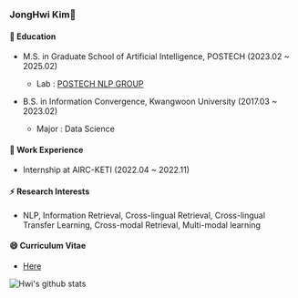 ### JongHwi Kim👋

#### 🌱 Education

- M.S. in Graduate School of Artificial Intelligence, POSTECH (2023.02 ~ 2025.02)
  - Lab : [POSTECH NLP GROUP](https://sites.google.com/view/nlppostech)

- B.S. in Information Convergence, Kwangwoon University (2017.03 ~ 2023.02)
  - Major : Data Science


#### 🔭 Work Experience

- Internship at AIRC-KETI (2022.04 ~ 2022.11)


#### ⚡ Research Interests
- NLP, Information Retrieval, Cross-lingual Retrieval, Cross-lingual Transfer Learning, Cross-modal Retrieval, Multi-modal learning

#### 😄 Curriculum Vitae
- [Here](https://github.com/jonghwi-kim/CV/blob/main/Hwi_s_CV.pdf)

![Hwi's github stats](https://github-readme-stats.vercel.app/api?username=jonghwi-kim&show_icons=true)





<!--
**jonghwi-kim/jonghwi-kim** is a ✨ _special_ ✨ repository because its `README.md` (this file) appears on your GitHub profile.

[![Hwi's github stats](https://github-readme-stats.vercel.app/api/top-langs/?username=jonghwi-kim&show_icons=true&hide_border=true&title_color=004386&icon_color=004386&layout=compact)](https://github.com/jonghwi-kim)


Here are some ideas to get you started:


![Hwi's github stats](https://github-readme-stats.vercel.app/api?username=jonghwi-kim&show_icons=true)
[![Hwi's github stats](https://github-readme-stats.vercel.app/api/top-langs/?username=jonghwi-kim&show_icons=true&hide_border=true&title_color=004386&icon_color=004386&layout=compact)](https://github.com/jonghwi-kim)

- 🌱 I’m currently learning NLP, DL, ...
- 👯 I’m looking to collaborate on ...
- 🤔 I’m looking for help with ...
- 💬 Ask me about ...
- 📫 How to reach me: ...
- 😄 Pronouns: ...
- ⚡ Fun fact: ...
-->
